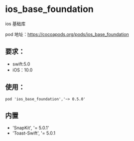 # ios_base_foundation

ios 基础库

pod 地址：https://cocoapods.org/pods/ios_base_foundation

## 要求：
- swift:5.0
- iOS：10.0

## 使用：

```
pod 'ios_base_foundation','~> 0.5.0'
```

## 内置

- 'SnapKit', '= 5.0.1'
- 'Toast-Swift', '= 5.0.1
